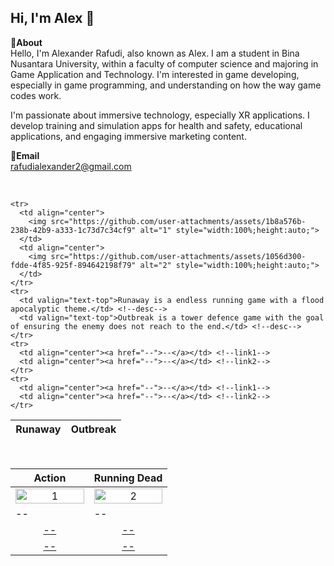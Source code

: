 Hi, I'm Alex 👋
---
**📌About** <br>
Hello, I'm Alexander Rafudi, also known as Alex. I am a student in Bina Nusantara University, within a faculty of computer science and majoring in Game Application and Technology.
I'm interested in game developing, especially in game programming, and understanding on how the way game codes work.

I'm passionate about immersive technology, especially XR applications. I develop training and simulation apps for health and safety, educational applications, and engaging immersive marketing content.

**📩Email** <br>
rafudialexander2@gmail.com

<br>

<table width="100%">
  <thead>
    <tr>
      <th width="50%" align="center"><a>Runaway</a></th> <!--tittle-->
      <th width="50%" align="center"><a>Outbreak</a></th> <!--tittle-->
    </tr>
  </thead>
  <tbody>

    <tr>
      <td align="center">
        <img src="https://github.com/user-attachments/assets/1b8a576b-238b-42b9-a333-1c73d7c34cf9" alt="1" style="width:100%;height:auto;">
      </td>
      <td align="center">
        <img src="https://github.com/user-attachments/assets/1056d300-fdde-4f85-925f-894642198f79" alt="2" style="width:100%;height:auto;">
      </td>
    </tr>
    <tr>
      <td valign="text-top">Runaway is a endless running game with a flood apocalyptic theme.</td> <!--desc-->
      <td valign="text-top">Outbreak is a tower defence game with the goal of ensuring the enemy does not reach to the end.</td> <!--desc-->
    </tr>
    <tr>
      <td align="center"><a href="--">--</a></td> <!--link1-->
      <td align="center"><a href="--">--</a></td> <!--link2-->
    </tr>
    <tr>
      <td align="center"><a href="--">--</a></td> <!--link1-->
      <td align="center"><a href="--">--</a></td> <!--link2-->
    </tr>
  </tbody>
</table>


<br>


<table width="100%">
  <thead>
    <tr>
      <th width="50%" align="center"><a>Action</a></th> <!--tittle 3-->
      <th width="50%" align="center"><a>Running Dead</a></th> <!--tittle 4-->
    </tr>
  </thead>
  <tbody>
    <tr>
      <td align="center">
        <img src="" alt="1" style="width:100%;height:auto;">
      </td>
      <td align="center">
        <img src="" alt="2" style="width:100%;height:auto;">
      </td>
    </tr>
    <tr>
      <td valign="text-top">--</td> <!--desc-->
      <td valign="text-top">--</td> <!--desc-->
    </tr>
    <tr>
      <td align="center"><a href="">--</a></td> <!--link 3-->
      <td align="center"><a href="">--</a></td> <!--link 4-->
    </tr>
    <tr>
      <td align="center"><a href="">--</a></td> <!--link 3-->
      <td align="center"><a href="">--</a></td> <!--link 4-->
    </tr>
  </tbody>
</table>
